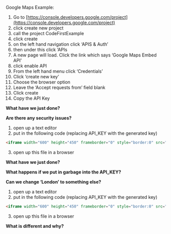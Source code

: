 Google Maps Example:

1. Go to [https://console.developers.google.com/project](https://console.developers.google.com/project) 
2. click create new project 
3. call the project CodeFirstExample 
4. click create 
5. on the left hand navigation click ‘APIS & Auth’ 
6. then under this click ‘APIs 
7. A new page will load. Click the link which says ‘Google Maps Embed API’ 
8. click enable API 
9. From the left hand menu click ‘Credentials’ 
10. Click ‘create new key’ 
11. Choose the browser option 
12. Leave the ‘Accept requests from’ field blank 
13. Click create 
14. Copy the API Key 
  

__What have we just done?__

__Are there any security issues?__

  

1. open up a text editor 
2. put in the following code (replacing API_KEY with the generated key)
```html
<iframe width="600" height="450" frameborder="0" style="border:0" src="https://www.google.com/maps/embed/v1/place?key=API_KEY &q=London"></iframe>
```
3. open up this file in a browser 
  

__What have we just done?__

__What happens if we put in garbage into the API_KEY?__

__Can we change ‘London’ to something else?__

  
1. open up a text editor 
2. put in the following code (replacing API_KEY with the generated key)
```html
<iframe width="600" height="450" frameborder="0" style="border:0" src="https://www.google.com/maps/embed/v1/directions ?key=API_KEY &origin=London&destination=Newcastle"> </iframe>
```
3. open up this file in a browser 
  

__What is different and why?__
